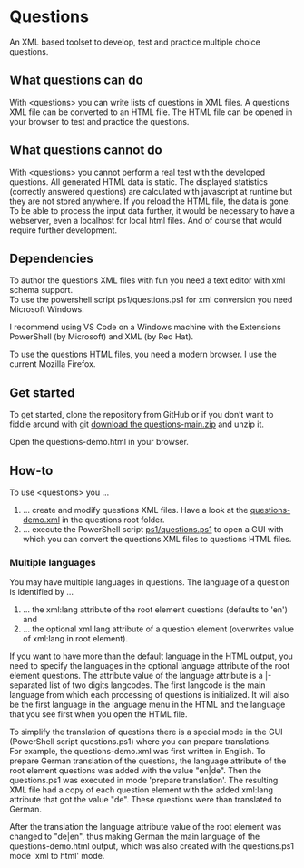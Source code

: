 # Questions

An XML based toolset to develop, test and practice multiple choice questions.

## What questions can do

With &lt;questions&gt; you can write lists of questions in XML files.
A questions XML file can be converted to an HTML file.
The HTML file can be opened in your browser to test and practice the questions.

## What questions cannot do

With &lt;questions&gt; you cannot perform a real test with the developed questions.
All generated HTML data is static. The displayed statistics (correctly answered questions) are calculated with javascript at runtime but they are not stored anywhere. If you reload the HTML file, the data is gone.
To be able to process the input data further, it would be necessary to have a webserver, even a localhost for local html files.
And of course that would require further development.

## Dependencies

To author the questions XML files with fun you need a text editor with xml schema support.\
To use the powershell script ps1/questions.ps1 for xml conversion you need Microsoft Windows.

I recommend using VS Code on a Windows machine with the Extensions PowerShell (by Microsoft) and XML (by Red Hat).

To use the questions HTML files, you need a modern browser. I use the current Mozilla Firefox.

## Get started

To get started, clone the repository from GitHub or if you don’t want to fiddle around with git [download the questions-main.zip](https://github.com/dokumediacoach/questions/archive/main.zip) and unzip it.

Open the questions-demo.html in your browser.

## How-to

To use &lt;questions&gt; you …
1. … create and modify questions XML files. Have a look at the [questions-demo.xml](https://github.com/dokumediacoach/questions/blob/main/questions-demo.xml)
in the questions root folder.
2. … execute the PowerShell script [ps1/questions.ps1](https://github.com/dokumediacoach/questions/blob/main/ps1/questions.ps1)
to open a GUI with which you can convert the questions XML files to questions HTML files.

### Multiple languages

You may have multiple languages in questions. The language of a question is identified by …
1. … the xml:lang attribute of the root element questions (defaults to 'en') and
2. … the optional xml:lang attribute of a question element (overwrites value of xml:lang in root element).

If you want to have more than the default language in the HTML output, you need to specify the languages in the optional language attribute of the root element questions. The attribute value of the language attribute is a |-separated list of two digits langcodes. The first langcode is the main language from which each processing of questions is initialized. It will also be the first language in the language menu in the HTML and the language that you see first when you open the HTML file.

To simplify the translation of questions there is a special mode in the GUI (PowerShell script questions.ps1) where you can prepare translations.\
For example, the questions-demo.xml was first written in English. To prepare German translation of the questions, the language attribute of the root element questions was added with the value "en|de". Then the questions.ps1 was executed in mode 'prepare translation'. The resulting XML file had a copy of each question element with the added xml:lang attribute that got the value "de". These questions were than translated to German.

After the translation the language attribute value of the root element was changed to "de|en", thus making German the main language of the questions-demo.html output, which was also created with the questions.ps1 mode 'xml to html' mode.